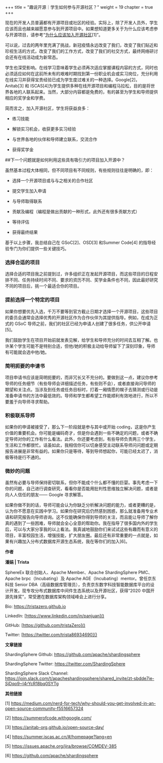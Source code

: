 +++
title = "趣说开源｜学生如何参与开源社区？"
weight = 19
chapter = true
+++

现在的开发人员普遍都有开源项目或社区的经验。实际上，除了开发人员外，学生应该而且也越来越愿意参与到开源项目中。如果想知道更多关于为什么应该考虑参与开源项目，请参考“[为什么应该加入开源社区](https://mp.weixin.qq.com/s/fsNYG5YtJbAkjaNrFLlfUw)[1]”。

可以说，过去的两年里充满了挑战，新冠疫情永远改变了我们，改变了我们贴近和珍视生活的方式，改变了我们的工作方式，改变了我们的社交方式，最终网络研讨会还有在线活动成为新常态。

学生也深受影响。在线学习意味着学生必须再次适应掌握课程内容的方式，同时也必须适应如何在这前所未有的艰难时期找到第一份职业机会或实习岗位，充分利用在线实习并获得宝贵经验已成为学生度过难关的一种选择。Google[2]，Anitab[3] 和 ISCAS[4]为学生提供多种在线开源项目和编程马拉松，目的是将世界各地的人联系起来。当然，大部分内容都是免费的，有的甚至为学生和导师提供相应的奖学金和学费。

简而言之，加入开源社区，学生将获益良多：

* 练习技能

* 解锁实习机会，收获更多实习经验

* 与世界各地的伙伴和导师建立联系，交流合作

* 获得奖学金

##下一个问题就是如何利用这些具有吸引力的项目加入开源中？

虽然基本过程大体相同，但不同项目有不同规则，有些规则往往是明确的，即：

* 选择一个开源项目或与与之相关的合作社区

* 提交学生加入申请

* 与导师取得联系

* 贡献及编程（编程是做出贡献的一种形式，此外还有很多贡献方式）

* 等待评估

* 获得最终结果

基于以上步骤，我总结自己在 GSoC[2]、OSD[3] 和Summer Code[4] 的指导经验专门为你们提供一些关键技巧。

### **选择合适的项目**

选择合适的项目我之前提到过，许多组织正在发起开源项目，而这些项目的日程安排不同、任务持续时间不同、要求的资历不同、奖学金条件也不同，因此最好研究不同的项目后，挑一个最适合你的项目。

### **提前选择一个特定的项目**

如果你想要优先入选，千万不要等到官方截止日期才选择一个开源项目，这些项目的委员会通常会选择优秀的开源社区作为合作伙伴为其提供指导。例如，在成为正式的 GSoC 导师之前，我们的社区已经为申请人创建了很多任务，供公开申请[5]。

我们鼓励学生在项目开始前就发表见解，给学生和导师充分的时间去互相了解。也许某个学生可能不是特别合适，但他/她的积极主动给导师留下了深刻印象，导师有可能就会选中他/她。

### **简明扼要的申请书**

项目申请书应该是简明扼要的，而非冗长又不充分的。要做到这一点，建议你参考导师的任务细节（有些导师会详细描述任务，有些则不会），或者直接询问导师的期望和关注点。当涉及到任务或任务目标时，打着一厢情愿的幌子去猜测或行动是准备申请书的方法中最低效的。导师和学生都希望工作能顺利有效地进行，所以不要羞于向导师寻求帮助。

### **积极联系导师**

如果你的申请被接受了，那么下一阶段就是参与其中或开始 coding，这是你产生价值的重要机会。你可能是编码奇才，但是你会遇到一些不确定的问题，或者不确定导师对你的工作有什么看法。此外，你还要考虑到，有些导师负责两三个学生，生活和工作都很忙。话虽如此，我相信你可以切身感受主动联系导师问问题或定期报告进展是非常有益的。如果你只是等待，等到导师想起你，可能已经太迟了，消极等待是行不通的。

### **微妙的问题**

虽然有必要与导师保持密切联系，但你不能成个什么都不懂的巨婴。事先考虑一下你的问题，自己进行调查研究，看看你是否能用批判性思维独立解决问题，或者是向人人信任的朋友—— Google 寻求解答。

如果你做不到的话，导师可能会认为你缺乏分析解决问题的能力，或者更糟的是，认为你不愿意在实践中学习。如果你在研究后仍然感到困惑，那么就准备用专业术语和研究报告向导师咨询。这不仅能确保你得到导师的关注，而且能让导师了解你真的遇到了一些困难，导师就会全心全意的帮助你。我在指导了很多国内外的学生后，可以与大家分享我的以上看法。我真诚地鼓励你们来试试这些有趣而有意义的项目，丰富校园生活，增强技能，扩大朋友圈。最后还有非常重要的一点就是，如果有兴趣加入分布式数据库开源生态系统，我在等你们的加入[6]。

**作者**

**潘娟 | Trista**

SphereEx 联合创始人、Apache Member、Apache ShardingSphere PMC、Apache brpc（Incubating）及 Apache AGE（Incubating）mentor。曾任京东科技 Senior DBA（高级数据库管理员），负责京东数字科技智能数据库平台的设计开发。现专攻分布式数据库中间件生态系统以及开源社区，获得“2020 中国开源先锋奖”，常受邀在数据库架构领域峰会上进行分享。

Bio: [https://tristazero.github.io ]()

LinkedIn: [https://www.linkedin.com/in/panjuan]()

GitHub: [https://github.com/tristaZero]()

Twitter: [https://twitter.com/trista86934690]()



**文章链接**

ShardingSphere Github: [https://github.com/apache/shardingsphere
]()

ShardingSphere Twitter: [https://twitter.com/ShardingSphere
]() 

ShardingSphere Slack Channel: [https://join.slack.com/t/apacheshardingsphere/shared_invite/zt-sbdde7ie-SjDqo9~I4rYcR18bq0SYTg
]()

**其他链接**

[1] https://medium.com/nerd-for-tech/why-should-you-get-involved-in-an-open-source-community-f5516657324

[2] https://summerofcode.withgoogle.com/ 

[3] https://anitab-org.github.io/open-source-day/ 

[4] https://summer.iscas.ac.cn/#/homepage?lang=en

[5] https://issues.apache.org/jira/browse/COMDEV-385 

[6] https://github.com/apache/shardingsphere